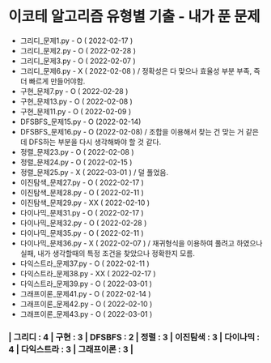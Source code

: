 # 이코테 알고리즘 유형별 기출 - 내가 푼 문제
- 그리디_문제1.py - O ( 2022-02-17 )
- 그리디_문제2.py - O ( 2022-02-28 )   
- 그리디_문제3.py - O ( 2022-02-07 )  
- 그리디_문제6.py - X ( 2022-02-08 ) / 정확성은 다 맞으나 효율성 부분 부족, 즉 더 빠르게 만들어야함.
- 구현_문제7.py - O ( 2022-02-28 )  
- 구현_문제13.py - O ( 2022-02-08 )
- 구현_문제11.py - O ( 2022-02-09 )
- DFSBFS_문제15.py - O (2022-02-14)
- DFSBFS_문제16.py - O (2022-02-08) / 조합을 이용해서 찾는 건 맞는 거 같은데 DFS하는 부분을 다시 생각해봐야 할 것 같다.
- 정렬_문제23.py - O ( 2022-02-08 )
- 정렬_문제24.py - O ( 2022-02-15 )
- 정렬_문제25.py - X ( 2022-03-01 ) / 덜 풀었음.
- 이진탐색_문제27.py - O ( 2022-02-17 )
- 이진탐색_문제28.py - O ( 2022-02-11 )
- 이진탐색_문제29.py - XX ( 2022-02-10 )
- 다이나믹_문제31.py - O ( 2022-02-17 )
- 다이나믹_문제32.py - O ( 2022-02-28 )
- 다이나믹_문제35.py - O ( 2022-02-11 )
- 다이나믹_문제36.py - X ( 2022-02-07 ) / 재귀형식을 이용하여 풀려고 하였으나 실패, 내가 생각할때의 특정 조건을 찾았으나 정확한지 모름.
- 다익스트라_문제37.py - O ( 2022-02-11 )
- 다익스트라_문제38.py - XX ( 2022-02-17 )
- 다익스트라_문제39.py - O ( 2022-03-01 )
- 그래프이론_문제41.py - O ( 2022-02-14 )
- 그래프이론_문제42.py - O ( 2022-02-10 )
- 그래프이론_문제43.py - O ( 2022-03-01 )
  
### | 그리디 : 4 | 구현 : 3 | DFSBFS : 2 | 정렬 : 3 | 이진탐색 : 3 | 다이나믹 : 4 | 다익스트라 : 3 | 그래프이론 : 3 |
